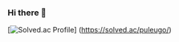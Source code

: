 ### Hi there 👋


[![Solved.ac Profile](http://mazassumnida.wtf/api/generate_badge?boj=puleugo/)]
(https://solved.ac/puleugo/)
